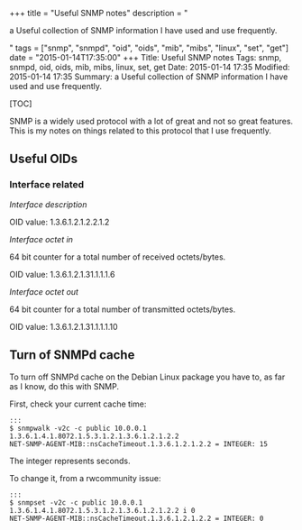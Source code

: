 +++
title = "Useful SNMP notes"
description = "<p>a Useful collection of SNMP information I have used and use frequently.</p>"
tags = ["snmp", "snmpd", "oid", "oids", "mib", "mibs", "linux", "set", "get"]
date = "2015-01-14T17:35:00"
+++
Title: Useful SNMP notes
Tags: snmp, snmpd, oid, oids, mib, mibs, linux, set, get
Date: 2015-01-14 17:35
Modified: 2015-01-14 17:35
Summary: a Useful collection of SNMP information I have used and use frequently.

[TOC]

SNMP is a widely used protocol with a lot of great and not so great features. This is my notes on things related to this protocol that I use frequently.

## Useful OIDs

### Interface related

*Interface description*

OID value: 1.3.6.1.2.1.2.2.1.2

*Interface octet in*

64 bit counter for a total number of received octets/bytes.

OID value: 1.3.6.1.2.1.31.1.1.1.6

*Interface octet out*

64 bit counter for a total number of transmitted octets/bytes.

OID value: 1.3.6.1.2.1.31.1.1.1.10


## Turn of SNMPd cache
To turn off SNMPd cache on the Debian Linux package you have to, as far as I know, do this with SNMP.

First, check your current cache time:

    :::
    $ snmpwalk -v2c -c public 10.0.0.1 1.3.6.1.4.1.8072.1.5.3.1.2.1.3.6.1.2.1.2.2
    NET-SNMP-AGENT-MIB::nsCacheTimeout.1.3.6.1.2.1.2.2 = INTEGER: 15

The integer represents seconds.

To change it, from a rwcommunity issue:

    :::
    $ snmpset -v2c -c public 10.0.0.1 1.3.6.1.4.1.8072.1.5.3.1.2.1.3.6.1.2.1.2.2 i 0
    NET-SNMP-AGENT-MIB::nsCacheTimeout.1.3.6.1.2.1.2.2 = INTEGER: 0
